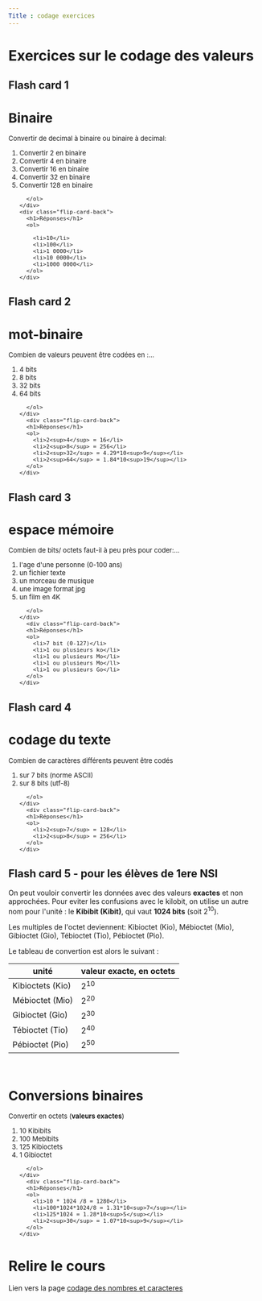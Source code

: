 ```yaml
---
Title : codage exercices
---
```


# Exercices sur le codage des valeurs

## Flash card 1



<div class="flip-card">
  <div class="flip-card-inner">
    <div class="flip-card-front" style="font-size: 13px">
      <h1>Binaire</h1>
      <p>Convertir de decimal à binaire ou binaire à decimal:</p>
      <ol>
        <li>Convertir 2 en binaire</li>
        <li>Convertir 4 en binaire</li>
        <li>Convertir 16 en binaire</li>
        <li>Convertir 32 en binaire</li>
        <li>Convertir 128 en binaire</li>
     
      </ol>
    </div>
    <div class="flip-card-back">
      <h1>Réponses</h1>
      <ol>
        
        <li>10</li>
        <li>100</li>
        <li>1 0000</li>
        <li>10 0000</li>
        <li>1000 0000</li>
      </ol>
    </div>
  </div>
</div>

## Flash card 2
<div class="flip-card">
  <div class="flip-card-inner">
    <div class="flip-card-front" style="font-size: 13px">
<h1>mot-binaire</h1>
      <p>Combien de valeurs peuvent être codées en :...</p>
      <ol>
      <li>4 bits</li>
      <li>8 bits</li>
      <li>32 bits</li>
      <li>64 bits</li>



      </ol>
    </div>
      <div class="flip-card-back">
      <h1>Réponses</h1>
      <ol>
        <li>2<sup>4</sup> = 16</li>
        <li>2<sup>8</sup> = 256</li>
        <li>2<sup>32</sup> = 4.29*10<sup>9</sup></li>
        <li>2<sup>64</sup> = 1.84*10<sup>19</sup></li>
      </ol>
    </div>
  </div>
</div>




## Flash card 3
<div class="flip-card">
  <div class="flip-card-inner">
    <div class="flip-card-front" style="font-size: 13px">
<h1>espace mémoire</h1>
      <p>Combien de bits/ octets faut-il à peu près pour coder:...</p>
      <ol>
      <li>l'age d'une personne (0-100 ans)</li>
      <li>un fichier texte</li>
      <li>un morceau de musique</li>
      <li>une image format jpg</li>
      <li>un film en 4K</li>



      </ol>
    </div>
      <div class="flip-card-back">
      <h1>Réponses</h1>
      <ol>
        <li>7 bit (0-127)</li>
        <li>1 ou plusieurs ko</li>
        <li>1 ou plusieurs Mo</li>
        <li>1 ou plusieurs Mo</ll>
        <li>1 ou plusieurs Go</li>
      </ol>
    </div>
  </div>
</div>

## Flash card 4
<div class="flip-card">
  <div class="flip-card-inner">
    <div class="flip-card-front" style="font-size: 13px">
<h1>codage du texte</h1>
      <p>Combien de caractères différents peuvent être codés </p>
      <ol>
      <li>sur 7 bits (norme ASCII)</li>
      <li>sur 8 bits (utf-8)</li>
      



      </ol>
    </div>
      <div class="flip-card-back">
      <h1>Réponses</h1>
      <ol>
        <li>2<sup>7</sup> = 128</li>
        <li>2<sup>8</sup> = 256</li>
      </ol>
    </div>
  </div>
</div>


## Flash card 5 - pour les élèves de 1ere NSI

On peut vouloir convertir les données avec des valeurs **exactes** et non approchées. Pour eviter les confusions avec le kilobit, on utilise un autre nom pour l'unité : le **Kibibit (Kibit)**, qui vaut **1024 bits** (soit 2<sup>10</sup>). 

Les multiples de l'octet deviennent: Kibioctet (Kio), Mébioctet (Mio), Gibioctet (Gio), Tébioctet (Tio), Pébioctet (Pio).

Le tableau de convertion est alors le suivant : 

| unité | valeur exacte, en octets |
|--- | --- |
| Kibioctets (Kio) | 2<sup>10</sup> |
| Mébioctet (Mio) | 2<sup>20</sup> |
| Gibioctet (Gio) | 2<sup>30</sup> |
| Tébioctet (Tio) | 2<sup>40</sup> |
| Pébioctet (Pio) | 2<sup>50</sup> |

<br>

<div class="flip-card">
  <div class="flip-card-inner">
    <div class="flip-card-front" style="font-size: 13px">
<h1>Conversions binaires</h1>
      <p>Convertir en octets (<b>valeurs exactes</b>)</p>
      <ol>
      <li>10 Kibibits</li>
      <li>100 Mebibits</li>
      <li>125 Kibioctets</li>
      <li>1 Gibioctet</li>


      </ol>
    </div>
      <div class="flip-card-back">
      <h1>Réponses</h1>
      <ol>
        <li>10 * 1024 /8 = 1280</li>
        <li>100*1024*1024/8 = 1.31*10<sup>7</sup></li>
        <li>125*1024 = 1.28*10<sup>5</sup></li>
        <li>2<sup>30</sup> = 1.07*10<sup>9</sup></li>
      </ol>
    </div>
  </div>
</div>

# Relire le cours
Lien vers la page [codage des nombres et caracteres](/docs/SNT_2nde/pages/page16/nombres_caracteres/index.html)

<script>
let selector, cards, makeActive;
let elems = [];
var check = false;

selector = '.flip-card';

cards = document.querySelectorAll(selector);


makeActive = function () {
    /* attention petite erreur de script
    pour que ca fonctionne il faut un nombre impair de cartes
    */ 
    for (let i = 0; i < cards.length; i++){
      check=!check;
      //console.log(cards[i].childNodes[1].classList);
      elems[i] = cards[i].childNodes[1];
      elems[i].classList.remove('active');
      }
    if (check) {
    this.childNodes[1].classList.add('active');}
};

for (let i = 0; i < cards.length; i++)
    cards[i].addEventListener('mousedown', makeActive);
</script>